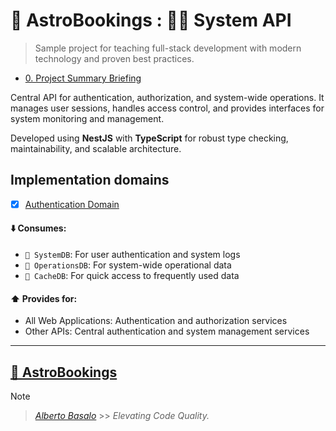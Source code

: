 # 🚀 AstroBookings : 🧑‍💼 System API

> Sample project for teaching full-stack development with modern technology and proven best practices.

- [0. Project Summary Briefing](https://github.com/AstroBookings/.github/blob/main/profile/0-project.briefing.md)

Central API for authentication, authorization, and system-wide operations. It manages user sessions, handles access control, and provides interfaces for system monitoring and management.

Developed using **NestJS** with **TypeScript** for robust type checking, maintainability, and scalable architecture.

## Implementation domains

- [x] [Authentication Domain](https://github.com/AstroBookings/.github/blob/main/profile/3-implementation/6_0-authentication.api.md)

#### ⬇️ Consumes:

- `📇 SystemDB`: For user authentication and system logs
- `📇 OperationsDB`: For system-wide operational data
- `📇 CacheDB`: For quick access to frequently used data

#### ⬆️ Provides for:

- All Web Applications: Authentication and authorization services
- Other APIs: Central authentication and system management services

---

## [🚀 AstroBookings](https://github.com/AstroBookings)

> [!NOTE]
>
> > _[Alberto Basalo](https://github.com/albertobasalo)_ >> _Elevating Code Quality._
